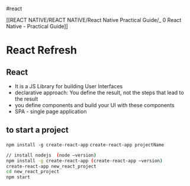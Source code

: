 #react 

[[REACT NATIVE/REACT NATIVE/React Native Practical Guide/_ 0 React Native - Practical Guide]]

# React Refresh

## React
- It is a JS Library for building User Interfaces
- declarative approach: You define the result, not the steps that lead to the result
- you define components and build your UI with these components
- SPA - single page application

## to start a project
`npm install -g create-react-app`
`create-react-app projectName`

```bash
// install nodejs  (node –version)    
npm install -g create-react-app (create-react-app –version)
create-react-app new_react_project
cd new_react_project
npm start
```











